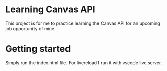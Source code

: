 # Learning Canvas API

This project is for me to practice learning the Canvas API for an upcoming job opportunity of mine.

# Getting started

Simply run the index.html file. For livereload I run it with vscode live server.
